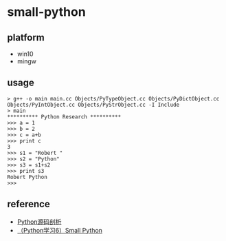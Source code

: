 # small-python

## platform

- win10
- mingw

## usage

```
> g++ -o main main.cc Objects/PyTypeObject.cc Objects/PyDictObject.cc Objects/PyIntObject.cc Objects/PyStrObject.cc -I Include
> main
********** Python Research **********
>>> a = 1
>>> b = 2
>>> c = a+b
>>> print c
3
>>> s1 = "Robert "
>>> s2 = "Python"
>>> s3 = s1+s2
>>> print s3
Robert Python
>>>
```

## reference

- [Python源码剖析](https://book.douban.com/subject/3117898/)
- [（Python学习6）Small Python](https://blog.csdn.net/efeics/article/details/9249455)
